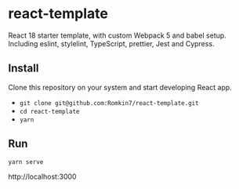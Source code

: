 # react-template

React 18 starter template, with custom Webpack 5 and babel setup. Including
eslint, stylelint, TypeScript, prettier, Jest and Cypress.

## Install

Clone this repository on your system and start developing React app.

-   `git clone git@github.com:Romkin7/react-template.git`
-   `cd react-template`
-   `yarn`

## Run

`yarn serve`

http://localhost:3000
